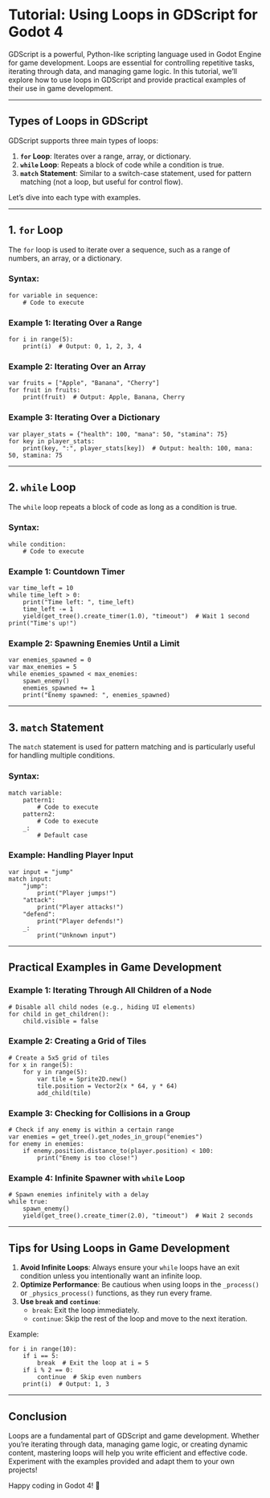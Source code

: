 # Tutorial: Using Loops in GDScript for Godot 4

GDScript is a powerful, Python-like scripting language used in Godot Engine for game development. Loops are essential for controlling repetitive tasks, iterating through data, and managing game logic. In this tutorial, we’ll explore how to use loops in GDScript and provide practical examples of their use in game development.

---

## Types of Loops in GDScript

GDScript supports three main types of loops:

1. **`for` Loop**: Iterates over a range, array, or dictionary.
2. **`while` Loop**: Repeats a block of code while a condition is true.
3. **`match` Statement**: Similar to a switch-case statement, used for pattern matching (not a loop, but useful for control flow).

Let’s dive into each type with examples.

---

## 1. `for` Loop

The `for` loop is used to iterate over a sequence, such as a range of numbers, an array, or a dictionary.

### Syntax:
```gdscript
for variable in sequence:
    # Code to execute
```

### Example 1: Iterating Over a Range
```gdscript
for i in range(5):
    print(i)  # Output: 0, 1, 2, 3, 4
```

### Example 2: Iterating Over an Array
```gdscript
var fruits = ["Apple", "Banana", "Cherry"]
for fruit in fruits:
    print(fruit)  # Output: Apple, Banana, Cherry
```

### Example 3: Iterating Over a Dictionary
```gdscript
var player_stats = {"health": 100, "mana": 50, "stamina": 75}
for key in player_stats:
    print(key, ":", player_stats[key])  # Output: health: 100, mana: 50, stamina: 75
```

---

## 2. `while` Loop

The `while` loop repeats a block of code as long as a condition is true.

### Syntax:
```gdscript
while condition:
    # Code to execute
```

### Example 1: Countdown Timer
```gdscript
var time_left = 10
while time_left > 0:
    print("Time left: ", time_left)
    time_left -= 1
    yield(get_tree().create_timer(1.0), "timeout")  # Wait 1 second
print("Time's up!")
```

### Example 2: Spawning Enemies Until a Limit
```gdscript
var enemies_spawned = 0
var max_enemies = 5
while enemies_spawned < max_enemies:
    spawn_enemy()
    enemies_spawned += 1
    print("Enemy spawned: ", enemies_spawned)
```

---

## 3. `match` Statement

The `match` statement is used for pattern matching and is particularly useful for handling multiple conditions.

### Syntax:
```gdscript
match variable:
    pattern1:
        # Code to execute
    pattern2:
        # Code to execute
    _:
        # Default case
```

### Example: Handling Player Input
```gdscript
var input = "jump"
match input:
    "jump":
        print("Player jumps!")
    "attack":
        print("Player attacks!")
    "defend":
        print("Player defends!")
    _:
        print("Unknown input")
```

---

## Practical Examples in Game Development

### Example 1: Iterating Through All Children of a Node
```gdscript
# Disable all child nodes (e.g., hiding UI elements)
for child in get_children():
    child.visible = false
```

### Example 2: Creating a Grid of Tiles
```gdscript
# Create a 5x5 grid of tiles
for x in range(5):
    for y in range(5):
        var tile = Sprite2D.new()
        tile.position = Vector2(x * 64, y * 64)
        add_child(tile)
```

### Example 3: Checking for Collisions in a Group
```gdscript
# Check if any enemy is within a certain range
var enemies = get_tree().get_nodes_in_group("enemies")
for enemy in enemies:
    if enemy.position.distance_to(player.position) < 100:
        print("Enemy is too close!")
```

### Example 4: Infinite Spawner with `while` Loop
```gdscript
# Spawn enemies infinitely with a delay
while true:
    spawn_enemy()
    yield(get_tree().create_timer(2.0), "timeout")  # Wait 2 seconds
```

---

## Tips for Using Loops in Game Development

1. **Avoid Infinite Loops**: Always ensure your `while` loops have an exit condition unless you intentionally want an infinite loop.
2. **Optimize Performance**: Be cautious when using loops in the `_process()` or `_physics_process()` functions, as they run every frame.
3. **Use `break` and `continue`**:
   - `break`: Exit the loop immediately.
   - `continue`: Skip the rest of the loop and move to the next iteration.

Example:
```gdscript
for i in range(10):
    if i == 5:
        break  # Exit the loop at i = 5
    if i % 2 == 0:
        continue  # Skip even numbers
    print(i)  # Output: 1, 3
```

---

## Conclusion

Loops are a fundamental part of GDScript and game development. Whether you’re iterating through data, managing game logic, or creating dynamic content, mastering loops will help you write efficient and effective code. Experiment with the examples provided and adapt them to your own projects!

Happy coding in Godot 4! 🚀